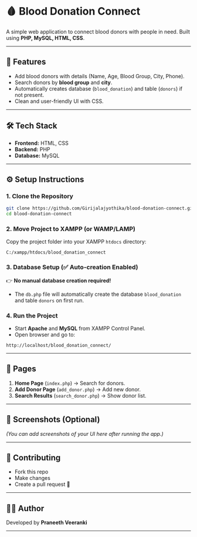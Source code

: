 # 🩸 Blood Donation Connect

A simple web application to connect blood donors with people in need.
Built using **PHP, MySQL, HTML, CSS**.

---

## 🚀 Features

* Add blood donors with details (Name, Age, Blood Group, City, Phone).
* Search donors by **blood group** and **city**.
* Automatically creates database (`blood_donation`) and table (`donors`) if not present.
* Clean and user-friendly UI with CSS.

---

## 🛠️ Tech Stack

* **Frontend:** HTML, CSS
* **Backend:** PHP
* **Database:** MySQL

---

## ⚙️ Setup Instructions

### 1. Clone the Repository

```bash
git clone https://github.com/Girijalajyothika/blood-donation-connect.git
cd blood-donation-connect
```

### 2. Move Project to XAMPP (or WAMP/LAMP)

Copy the project folder into your XAMPP `htdocs` directory:

```
C:/xampp/htdocs/blood_donation_connect
```

### 3. Database Setup (✅ Auto-creation Enabled)

👉 **No manual database creation required!**

* The `db.php` file will automatically create the database `blood_donation` and table `donors` on first run.

### 4. Run the Project

* Start **Apache** and **MySQL** from XAMPP Control Panel.
* Open browser and go to:

```
http://localhost/blood_donation_connect/
```

---

## 📌 Pages

1. **Home Page** (`index.php`) → Search for donors.
2. **Add Donor Page** (`add_donor.php`) → Add new donor.
3. **Search Results** (`search_donor.php`) → Show donor list.

---

## 📸 Screenshots (Optional)

*(You can add screenshots of your UI here after running the app.)*

---

## 🤝 Contributing

* Fork this repo
* Make changes
* Create a pull request 🚀

---

## 👩‍💻 Author

Developed by **Praneeth Veeranki**

---

